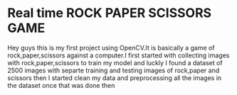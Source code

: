 # Real time ROCK PAPER SCISSORS GAME
Hey guys this is my first project using OpenCV.It is basically a game of rock,paper,scissors against a computer.I first started with collecting images with rock,paper,scissors to train my model and luckly I found a dataset of 2500 images with separte training and testing images of rock,paper and scissors then I started clean my data and preprocessing all the images in the dataset once that was done then 
